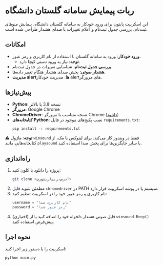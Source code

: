 # ربات پیمایش سامانه گلستان دانشگاه

این اسکریپت پایتون برای ورود خودکار به سامانه گلستان دانشگاه، پیمایش منوهای ثبت‌نام، بررسی جدول ثبت‌نام و اعلام تغییرات با صدای هشدار طراحی شده است.

## امکانات
- **ورود خودکار**: ورود به سامانه گلستان با استفاده از نام کاربری و رمز عبور.
  - **توجه**: نیاز به ورود دستی کپچا دارد.
- **بررسی جدول ثبت‌نام**: شناسایی تغییرات در جدول ثبت‌نام.
- **هشدار صوتی**: پخش صدای هشدار هنگام تغییر داده‌ها.
- **مدیریت alertها**: مدیریت خودکار alertهای مرورگر.

## پیش‌نیازها
- **Python**: نسخه 3.8 یا بالاتر
- **مرورگر**: Google Chrome
- **ChromeDriver**: نسخه متناسب با مرورگر Chrome ([دانلود](https://sites.google.com/a/chromium.org/chromedriver/downloads))
- **کتابخانه‌های Python**: نصب پکیج‌های موجود در فایل `requirements.txt`:
  ```bash
  pip install -r requirements.txt
  ```

⚠️ **توجه**: ماژول `winsound` فقط در ویندوز کار می‌کند. برای لینوکس یا مک، از کتابخانه‌هایی مانند `playsound` یا سایر جایگزین‌ها برای پخش صدا استفاده کنید.

## راه‌اندازی
1. پروژه را دانلود یا کلون کنید:
   ```bash
   git clone <آدرس-ریپازیتوری>
   ```
2. مطمئن شوید فایل `chromedriver` در PATH سیستم یا در پوشه اسکریپت قرار دارد.
3. نام کاربری و رمز عبور خود را در اسکریپت تنظیم کنید:
   ```python
   username = "نام کاربری شما"
   password = "رمز عبور شما"
   ```
4. (اختیاری) فایل صوتی هشدار دلخواه خود را اضافه کنید یا از `winsound.Beep()` پیش‌فرض استفاده کنید.

## نحوه اجرا
اسکریپت را با دستور زیر اجرا کنید:
```bash
python main.py
```